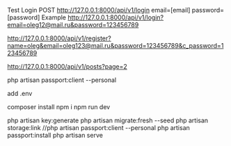 Test Login
POST http://127.0.0.1:8000/api/v1/login
email=[email]
password=[password]
Example http://127.0.0.1:8000/api/v1/login?email=oleg12@mail.ru&password=123456789

http://127.0.0.1:8000/api/v1/register?name=oleg&email=oleg123@mail.ru&password=123456789&c_password=123456789

http://127.0.0.1:8000/api/v1/posts?page=2

php artisan passport:client --personal

add .env

composer install
npm i
npm run dev

php artisan key:generate
php artisan migrate:fresh --seed
php artisan storage:link
//php artisan passport:client --personal
php artisan passport:install
php artisan serve
